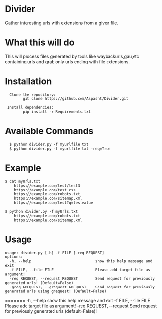 # Divider
Gather interesting urls with extensions from a given file.

# What this will do
   This will process files generated by tools like waybackurls,gau,etc containing urls and grab only urls ending with file extensions. 

# Installation
      Clone the repository:
            git clone https://github.com/Aspasht/Divider.git
 
     Install dependencies:
            pip install -r Requirements.txt     


# Available Commands
      $ python divider.py -f myurlfile.txt
      $ python divider.py -f myurlfile.txt -req=True



# Example
    $ cat myUrls.txt
        https://example.com/test/test3
        https://example.com/test.css
        https://example.com/robots.txt
        https://example.com/sitemap.xml
        https://example.com/test?q=testvalue

    $ python divider.py -f myUrls.txt
        https://example.com/robots.txt
        https://example.com/sitemap.xml

# Usage
    usage: divider.py [-h] -f FILE [-req REQUEST]
    options:
      -h, --help                             show this help message and exit
      -f FILE, --file FILE                   Please add target file as argument!
      -req REQUEST, --request REQUEST        Send request for previously generated urls! (Default=False)
      -greq GREQUEST, --grequest GREQUEST    Send request for previously generated urls using grequest! (Default=False)
=======
      -h, --help            show this help message and exit
      -f FILE, --file FILE  Please add target file as argument!
      -req REQUEST, --request Send request for previously generated urls (default=False)!
